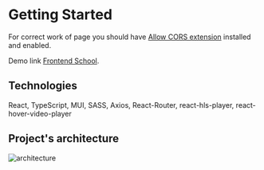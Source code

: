 # Getting Started

For correct work of page you should have [Allow CORS extension](https://chrome.google.com/webstore/detail/allow-cors-access-control/lhobafahddgcelffkeicbaginigeejlf) installed and enabled.

Demo link [Frontend School](https://polosanya.github.io/frontend-school/).

## Technologies

React, TypeScript, MUI, SASS, Axios, React-Router, react-hls-player, react-hover-video-player

## Project's architecture

![architecture](https://imgur.com/a/Uo4DTwH)
